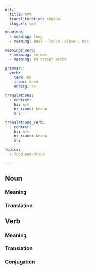 ```yaml
---
url:
  title: खाणो
  transliteration: khaano
  slugurl: खाणो

meanings:
  - meaning: food
  - meaning: meal - lunch, dinner, etc.

meanings_verb: 
  - meaning: to eat
  - meaning: to accept bribe

grammar: 
  verb:
    term: खा
    trans: khaa
    ending: aa

translations:
  - context:
    hi: खाना
    hi_trans: khana
    mr: 

translations_verb:
  - context:
    hi: खाना
    hi_trans: khana
    mr:

topics:
  - food-and-drink

---
```

## Noun
### Meaning
<meaning :meanings="meanings" :url="url"></meaning>

<!-- ### Examples
<eg :eg="examples" :url="url"></eg> -->

<!-- ### Synonyms
<syn :syn="synonyms" :url="url"></syn> -->

<!-- ### Antonyms
<ant :ant="antonyms" :url="url"></ant> -->

### Translation
<translation :translation="translations" :url="url"></translation>
## Verb
### Meaning
<meaning :meanings="meanings_verb" :url="url"></meaning>

<!-- ### Examples
<eg :eg="examples" :url="url"></eg> -->

<!-- ### Synonyms
<syn :syn="synonyms" :url="url"></syn> -->

<!-- ### Antonyms
<ant :ant="antonyms" :url="url"></ant> -->

### Translation
<translation :translation="translations_verb" :url="url"></translation>

### Conjugation
<verb-conj :grammar="grammar"></verb-conj>